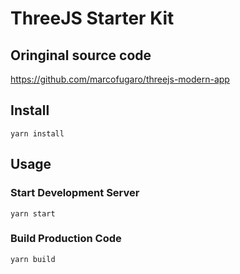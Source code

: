 # ThreeJS Starter Kit

## Oringinal source code
https://github.com/marcofugaro/threejs-modern-app

## Install
    yarn install

## Usage

### Start Development Server
    yarn start

### Build Production Code
    yarn build

